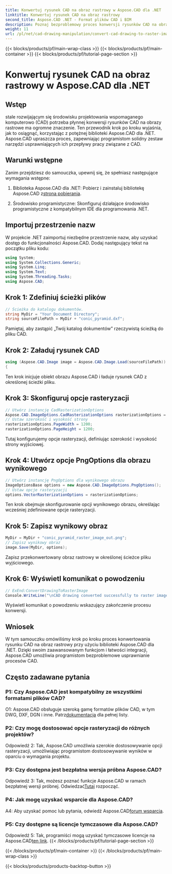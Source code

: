 ```yaml
---
title: Konwertuj rysunek CAD na obraz rastrowy w Aspose.CAD dla .NET
linktitle: Konwertuj rysunek CAD na obraz rastrowy
second_title: Aspose.CAD .NET - Format plików CAD i BIM
description: Poznaj bezproblemowy proces konwersji rysunków CAD na obrazy rastrowe w .NET za pomocą Aspose.CAD. Odblokuj wydajne przepływy pracy i bez wysiłku ulepszaj swoje projekty CAD.
weight: 11
url: /pl/net/cad-drawing-manipulation/convert-cad-drawing-to-raster-image/
---
```


{{< blocks/products/pf/main-wrap-class >}}
{{< blocks/products/pf/main-container >}}
{{< blocks/products/pf/tutorial-page-section >}}

# Konwertuj rysunek CAD na obraz rastrowy w Aspose.CAD dla .NET

## Wstęp

stale rozwijającym się środowisku projektowania wspomaganego komputerowo (CAD) potrzeba płynnej konwersji rysunków CAD na obrazy rastrowe ma ogromne znaczenie. Ten przewodnik krok po kroku wyjaśnia, jak to osiągnąć, korzystając z potężnej biblioteki Aspose.CAD dla .NET. Aspose.CAD upraszcza proces, zapewniając programistom solidny zestaw narzędzi usprawniających ich przepływy pracy związane z CAD.

## Warunki wstępne

Zanim przejdziesz do samouczka, upewnij się, że spełniasz następujące wymagania wstępne:

1.  Biblioteka Aspose.CAD dla .NET: Pobierz i zainstaluj bibliotekę Aspose.CAD z[strona pobierania](https://releases.aspose.com/cad/net/).

2. Środowisko programistyczne: Skonfiguruj działające środowisko programistyczne z kompatybilnym IDE dla programowania .NET.

## Importuj przestrzenie nazw

W projekcie .NET zaimportuj niezbędne przestrzenie nazw, aby uzyskać dostęp do funkcjonalności Aspose.CAD. Dodaj następujący tekst na początku pliku kodu:

```csharp
using System;
using System.Collections.Generic;
using System.Linq;
using System.Text;
using System.Threading.Tasks;
using Aspose.CAD;
```

## Krok 1: Zdefiniuj ścieżki plików

```csharp
// Ścieżka do katalogu dokumentów.
string MyDir = "Your Document Directory";
string sourceFilePath = MyDir + "conic_pyramid.dxf";
```

Pamiętaj, aby zastąpić „Twój katalog dokumentów” rzeczywistą ścieżką do pliku CAD.

## Krok 2: Załaduj rysunek CAD

```csharp
using (Aspose.CAD.Image image = Aspose.CAD.Image.Load(sourceFilePath))
{
```

Ten krok inicjuje obiekt obrazu Aspose.CAD i ładuje rysunek CAD z określonej ścieżki pliku.

## Krok 3: Skonfiguruj opcje rasteryzacji

```csharp
// Utwórz instancję CadRasterizationOptions
Aspose.CAD.ImageOptions.CadRasterizationOptions rasterizationOptions = new Aspose.CAD.ImageOptions.CadRasterizationOptions();
// Ustaw szerokość i wysokość strony
rasterizationOptions.PageWidth = 1200;
rasterizationOptions.PageHeight = 1200;
```

Tutaj konfigurujemy opcje rasteryzacji, definiując szerokość i wysokość strony wyjściowej.

## Krok 4: Utwórz opcje PngOptions dla obrazu wynikowego

```csharp
// Utwórz instancję PngOptions dla wynikowego obrazu
ImageOptionsBase options = new Aspose.CAD.ImageOptions.PngOptions();
// Ustaw opcje rasteryzacji
options.VectorRasterizationOptions = rasterizationOptions;
```

Ten krok obejmuje skonfigurowanie opcji wynikowego obrazu, określając wcześniej zdefiniowane opcje rasteryzacji.

## Krok 5: Zapisz wynikowy obraz

```csharp
MyDir = MyDir + "conic_pyramid_raster_image_out.png";
// Zapisz wynikowy obraz
image.Save(MyDir, options);
```

Zapisz przekonwertowany obraz rastrowy w określonej ścieżce pliku wyjściowego.

## Krok 6: Wyświetl komunikat o powodzeniu

```csharp
// ExEnd:ConvertDrawingToRasterImage
Console.WriteLine("\nCAD drawing converted successfully to raster image format.\nFile saved at " + MyDir);
```

Wyświetl komunikat o powodzeniu wskazujący zakończenie procesu konwersji.

## Wniosek

W tym samouczku omówiliśmy krok po kroku proces konwertowania rysunku CAD na obraz rastrowy przy użyciu biblioteki Aspose.CAD dla .NET. Dzięki swoim zaawansowanym funkcjom i łatwości integracji, Aspose.CAD umożliwia programistom bezproblemowe usprawnianie procesów CAD.

## Często zadawane pytania

### P1: Czy Aspose.CAD jest kompatybilny ze wszystkimi formatami plików CAD?

O1: Aspose.CAD obsługuje szeroką gamę formatów plików CAD, w tym DWG, DXF, DGN i inne. Patrz[dokumentacja](https://reference.aspose.com/cad/net/) dla pełnej listy.

### P2: Czy mogę dostosować opcje rasteryzacji do różnych projektów?

Odpowiedź 2: Tak, Aspose.CAD umożliwia szerokie dostosowywanie opcji rasteryzacji, umożliwiając programistom dostosowywanie wyników w oparciu o wymagania projektu.

### P3: Czy dostępna jest bezpłatna wersja próbna Aspose.CAD?

 Odpowiedź 3: Tak, możesz poznać funkcje Aspose.CAD w ramach bezpłatnej wersji próbnej. Odwiedzać[Tutaj](https://releases.aspose.com/) rozpocząć.

### P4: Jak mogę uzyskać wsparcie dla Aspose.CAD?

 A4: Aby uzyskać pomoc lub pytania, odwiedź Aspose.CAD[forum wsparcia](https://forum.aspose.com/c/cad/19).

### P5: Czy dostępne są licencje tymczasowe dla Aspose.CAD?
 
 Odpowiedź 5: Tak, programiści mogą uzyskać tymczasowe licencje na Aspose.CAD[ten link](https://purchase.aspose.com/temporary-license/).
{{< /blocks/products/pf/tutorial-page-section >}}

{{< /blocks/products/pf/main-container >}}
{{< /blocks/products/pf/main-wrap-class >}}

{{< blocks/products/products-backtop-button >}}
